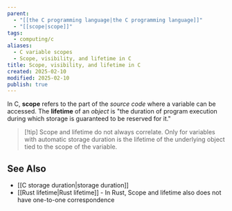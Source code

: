 ```yaml
---
parent:
  - "[[the C programming language|the C programming language]]"
  - "[[scope|scope]]"
tags:
  - computing/c
aliases:
  - C variable scopes
  - Scope, visibility, and lifetime in C
title: Scope, visibility, and lifetime in C
created: 2025-02-10
modified: 2025-02-10
publish: true
---
```

In C, **scope** refers to the part of the _source code_ where a variable can be accessed. The **lifetime** of an _object_ is "the duration of program execution during which storage is guaranteed to be reserved for it."

> [!tip] Scope and lifetime do not always correlate. Only for variables with automatic storage duration is the lifetime of the underlying object tied to the scope of the variable.

## See Also
- [[C storage duration|storage duration]]
- [[Rust lifetime|Rust lifetime]] - In Rust, Scope and lifetime also does not have one-to-one correspondence